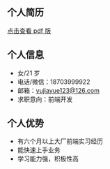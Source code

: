 ## 个人简历

<a href="/resource/fe_cv.pdf">点击查看 pdf 版</a>

## 个人信息

- 女/21 岁
- 电话/微信：18703999922
- 邮箱：yujiayue123@126.com
- 求职意向：前端开发

## 个人优势

- 有六个月以上大厂前端实习经历
- 能快速上手业务
- 学习能力强，积极性高
